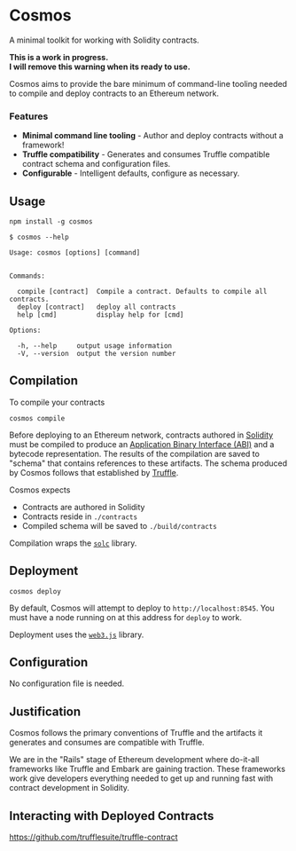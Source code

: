 # Cosmos

A minimal toolkit for working with Solidity contracts.

**This is a work in progress.**
<br>**I will remove this warning when its ready to use.**

Cosmos aims to provide the bare minimum of command-line tooling needed to compile and deploy contracts to an Ethereum network.

### Features

* **Minimal command line tooling** - Author and deploy contracts without a framework!
* **Truffle compatibility** - Generates and consumes Truffle compatible contract schema and configuration files.
* **Configurable** - Intelligent defaults, configure as necessary.

## Usage

```
npm install -g cosmos
```

```
$ cosmos --help

Usage: cosmos [options] [command]


Commands:

  compile [contract]  Compile a contract. Defaults to compile all contracts.
  deploy [contract]   deploy all contracts
  help [cmd]          display help for [cmd]

Options:

  -h, --help     output usage information
  -V, --version  output the version number
```

## Compilation

To compile your contracts
```
cosmos compile
```

Before deploying to an Ethereum network, contracts authored in [Solidity](https://solidity.readthedocs.io/en/develop/) must be compiled to produce an [Application Binary Interface (ABI)](https://github.com/ethereum/wiki/wiki/Ethereum-Contract-ABI) and a bytecode representation. The results of the compilation are saved to "schema" that contains references to these artifacts. The schema produced by Cosmos follows that established by [Truffle](https://github.com/trufflesuite/truffle-contract-schema).

Cosmos expects

* Contracts are authored in Solidity
* Contracts reside in `./contracts`
* Compiled schema will be saved to `./build/contracts `

Compilation wraps the [`solc`](https://github.com/ethereum/solc-js) library.

## Deployment

```
cosmos deploy
```

By default, Cosmos will attempt to deploy to `http://localhost:8545`. You must have a node running on at this address for `deploy` to work.

Deployment uses the [`web3.js`](https://github.com/ethereum/web3.js) library.

## Configuration

No configuration file is needed.

## Justification

Cosmos follows the primary conventions of Truffle and the artifacts it generates and consumes are compatible with Truffle.

We are in the "Rails" stage of Ethereum development where do-it-all frameworks like Truffle and Embark are gaining traction. These frameworks work give developers everything needed to get up and running fast with contract development in Solidity.

## Interacting with Deployed Contracts

https://github.com/trufflesuite/truffle-contract
